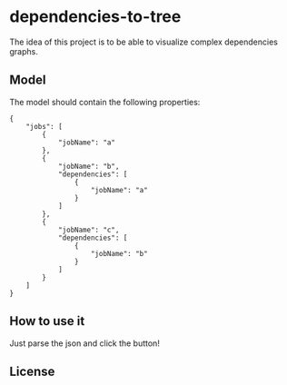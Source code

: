 # dependencies-to-tree
The idea of this project is to be able to visualize complex dependencies graphs.


## Model
The model should contain the following properties:

```
{
    "jobs": [
        {
            "jobName": "a"
        },
        {
            "jobName": "b",
            "dependencies": [
                {
                    "jobName": "a"
                }
            ]
        },
        {
            "jobName": "c",
            "dependencies": [
                {
                    "jobName": "b"
                }
            ]
        }
    ]
}
```

## How to use it
Just parse the json and click the button!

## License